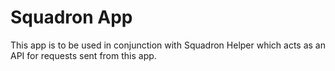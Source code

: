 # Squadron App

This app is to be used in conjunction with Squadron Helper which acts as an API for requests sent from this app.
